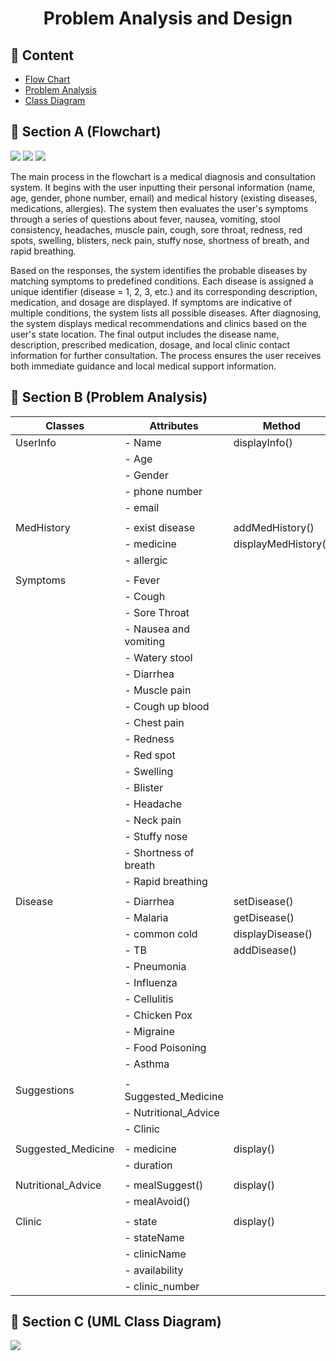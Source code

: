 <h1 align="center"> Problem Analysis and Design </h1>
<h2>📑 Content </h2>
<ul>
  <li><a href="#flowchart"> Flow Chart </a></li>
  <li><a href="#problemanalysis"> Problem Analysis </a></li>
  <li><a href="#umlclassdiagram"> Class Diagram </a></li>
</ul>

<h2 id="flowchart">🔗 Section A (Flowchart) </h2>

![](images/flowchart1.png)
![](images/flowchart2.png)
![](images/flowchart3.png)

The main process in the flowchart is a medical diagnosis and consultation system. It begins with the user inputting their personal information (name, age, gender, phone number, email) and medical history (existing diseases, medications, allergies). The system then evaluates the user's symptoms through a series of questions about fever, nausea, vomiting, stool consistency, headaches, muscle pain, cough, sore throat, redness, red spots, swelling, blisters, neck pain, stuffy nose, shortness of breath, and rapid breathing.

Based on the responses, the system identifies the probable diseases by matching symptoms to predefined conditions. Each disease is assigned a unique identifier (disease = 1, 2, 3, etc.) and its corresponding description, medication, and dosage are displayed. If symptoms are indicative of multiple conditions, the system lists all possible diseases. After diagnosing, the system displays medical recommendations and clinics based on the user's state location. The final output includes the disease name, description, prescribed medication, dosage, and local clinic contact information for further consultation. The process ensures the user receives both immediate guidance and local medical support information.

<h2 id="problemanalysis">🔗 Section B (Problem Analysis) </h2>

| Classes             | Attributes            | Method                  |
|---------------------|-----------------------|-------------------------|
| UserInfo            | - Name                | displayInfo()           |
|                     | - Age                 |                         |
|                     | - Gender              |                         |
|                     | - phone number        |                         |
|                     | - email               |                         |
|                     |                       |                         |
| MedHistory          | - exist disease       | addMedHistory()         |
|                     | - medicine            | displayMedHistory()     |
|                     | - allergic            |                         |
|                     |                       |                         |
| Symptoms            | - Fever               |                         |
|                     | - Cough               |                         |
|                     | - Sore Throat         |                         |
|                     | - Nausea and vomiting |                         | 
|                     | - Watery stool        |                         |
|                     | - Diarrhea            |                         |
|                     | - Muscle pain         |                         |
|                     | - Cough up blood      |                         |
|                     | - Chest pain          |                         |
|                     | - Redness             |                         |
|                     | - Red spot            |                         |
|                     | - Swelling            |                         |
|                     | - Blister             |                         |
|                     | - Headache            |                         |
|                     | - Neck pain           |                         |
|                     | - Stuffy nose         |                         |
|                     | - Shortness of breath |                         |
|                     | - Rapid breathing     |                         |
|                     |                       |                         |
| Disease             | - Diarrhea            | setDisease()            |
|                     | - Malaria             | getDisease()            |
|                     | - common cold         | displayDisease()        |
|                     | - TB                  | addDisease()            | 
|                     | - Pneumonia           |                         |
|                     | - Influenza           |                         |
|                     | - Cellulitis          |                         | 
|                     | - Chicken Pox         |                         | 
|                     | - Migraine            |                         | 
|                     | - Food Poisoning      |                         |
|                     | - Asthma              |                         | 
|                     |                       |                         |
| Suggestions         | - Suggested_Medicine  |                         |
|                     | - Nutritional_Advice  |                         |
|                     | - Clinic              |                         |
|                     |                       |                         |
| Suggested_Medicine  | - medicine            | display()               |
|                     | - duration            |                         |
|                     |                       |                         |
| Nutritional_Advice  | - mealSuggest()       | display()               |
|                     | - mealAvoid()         |                         |
|                     |                       |                         |
| Clinic              | - state               | display()               |
|                     | - stateName           |                         |
|                     | - clinicName          |                         |
|                     | - availability        |                         |
|                     | - clinic_number       |                         |


<h2 id="umlclassdiagram">🔗 Section C (UML Class Diagram) </h2>

![](https://github.com/jjn7702/SECJ1023-PT2/blob/main/Submission/sec08_23242/MedSight/Analysis-Design/images/UML%20Class%20Diagram%20.png)
